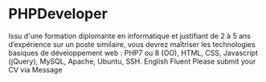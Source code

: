 # PHPDeveloper
Issu d'une formation diplomante en informatique et justifiant de 2 à 5 ans d’expérience sur un poste similaire, vous devrez maîtriser les technologies basiques de développement web : PHP7 ou 8 (OO), HTML, CSS, Javascript (jQuery), MySQL, Apache, Ubuntu, SSH. English Fluent Please submit your CV via Message
